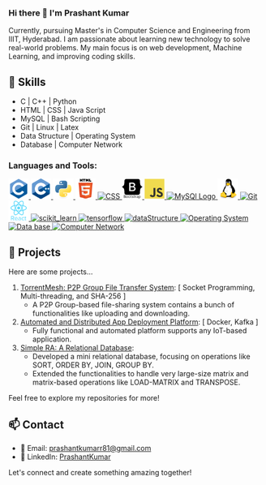 ### Hi there 👋 I'm Prashant Kumar
Currently, pursuing Master's in Computer Science and Engineering from IIIT, Hyderabad. I am passionate about learning new technology to solve real-world problems.
My main focus is on web development, Machine Learning, and improving coding skills.

## 🔧 Skills
- C | C++ | Python
- HTML | CSS | Java Script
- MySQL | Bash Scripting
- Git | Linux | Latex
- Data Structure | Operating System
- Database | Computer Network


<h3 align="left">Languages and Tools:</h3>
<p align="left"> 
   <a href="https://www.cprogramming.com/" target="_blank" rel="noreferrer"> <img src="https://raw.githubusercontent.com/devicons/devicon/master/icons/c/c-original.svg" alt="c" width="40" height="40"/> </a>
    <a href="https://www.w3schools.com/cpp/" target="_blank" rel="noreferrer"> <img src="https://raw.githubusercontent.com/devicons/devicon/master/icons/cplusplus/cplusplus-original.svg" alt="cplusplus" width="40" height="40"/> </a> <a href="https://www.python.org" target="_blank" rel="noreferrer"> <img src="https://raw.githubusercontent.com/devicons/devicon/master/icons/python/python-original.svg" alt="python" width="40" height="40"/> </a>
     <a href="https://www.w3.org/html/" target="_blank" rel="noreferrer"> <img src="https://raw.githubusercontent.com/devicons/devicon/master/icons/html5/html5-original-wordmark.svg" alt="html5" width="40" height="40"/> </a>  <a href="https://www.w3schools.com/css/" target="_blank" rel="noreferrer">
  <img src="https://upload.wikimedia.org/wikipedia/commons/thumb/d/d5/CSS3_logo_and_wordmark.svg/1200px-CSS3_logo_and_wordmark.svg.png" alt="CSS" width="40" height="40"/>
</a>
 <a href="https://getbootstrap.com" target="_blank" rel="noreferrer"> <img src="https://raw.githubusercontent.com/devicons/devicon/master/icons/bootstrap/bootstrap-plain-wordmark.svg" alt="bootstrap" width="40" height="40"/> </a>  <a href="https://developer.mozilla.org/en-US/docs/Web/JavaScript" target="_blank" rel="noreferrer"> <img src="https://raw.githubusercontent.com/devicons/devicon/master/icons/javascript/javascript-original.svg" alt="javascript" width="40" height="40"/> </a><a href="https://www.mysql.com/" target="_blank" rel="noreferrer">
  <img src="https://styles.redditmedia.com/t5_2qm6k/styles/communityIcon_dhjr6guc03x51.png" alt="MySQl Logo" width="40" height="40"/>
</a>
<a href="https://www.linux.org/" target="_blank" rel="noreferrer"> <img src="https://raw.githubusercontent.com/devicons/devicon/master/icons/linux/linux-original.svg" alt="linux" width="40" height="40"/> </a>
<a href="https://git-scm.com/" target="_blank" rel="noreferrer"> <img src="https://avatars.githubusercontent.com/u/18133?s=280&v=4" alt="Git" width="40" height="40"/> </a>
  <a href="https://reactjs.org/" target="_blank" rel="noreferrer"> <img src="https://raw.githubusercontent.com/devicons/devicon/master/icons/react/react-original-wordmark.svg" alt="react" width="40" height="40"/> </a>  <a href="https://scikit-learn.org/" target="_blank" rel="noreferrer"> <img src="https://upload.wikimedia.org/wikipedia/commons/0/05/Scikit_learn_logo_small.svg" alt="scikit_learn" width="40" height="40"/> </a>  <a href="https://www.tensorflow.org" target="_blank" rel="noreferrer"> <img src="https://www.vectorlogo.zone/logos/tensorflow/tensorflow-icon.svg" alt="tensorflow" width="40" height="40"/> </a>
   <a href="https://www.geeksforgeeks.org/data-structures/" target="_blank" rel="noreferrer"> <img src="https://www.shutterstock.com/image-vector/data-structure-icon-showing-algorithms-260nw-1188490738.jpg" alt="dataStructure" width="40" height="40"/> </a>
   <a href="https://en.wikipedia.org/wiki/Operating_system" target="_blank" rel="noreferrer"> <img src="https://play-lh.googleusercontent.com/9CM_zHGpRBiAKHIJxOb-jY3RvbNIHKAO0IE0hjwC31Z7HxLKwu6gJf3f10SuNk4BUp-u" alt="Operating System" width="40" height="40"/> </a>
   <a href="https://www.oracle.com/in/database/what-is-database/?source=rh-rail" target="_blank" rel="noreferrer"> <img src="https://upload.wikimedia.org/wikipedia/commons/thumb/d/d5/Deutsche_Bahn_AG-Logo.svg/1200px-Deutsche_Bahn_AG-Logo.svg.png" alt="Data base" width="40" height="40"/> </a>
   <a href="https://www.geeksforgeeks.org/basics-computer-networking/" target="_blank" rel="noreferrer"> <img src="https://play-lh.googleusercontent.com/9r0Z_pXreeESvnIbDO8IGD0pi6yC9RIR6h0sccNW49IjzrQwMNfKEDPxlj4rGizbrA" alt="Computer Network" width="40" height="40"/> </a> </p>



## 🌟 Projects

Here are some projects...

1. [TorrentMesh: P2P Group File Transfer System](https://github.com/prashantk81/Peer-to-Peer-Group-Based-File-Sharing-System): [ Socket Programming, Multi-threading, and SHA-256 ]
   - A P2P Group-based file-sharing system contains a bunch of functionalities like uploading and downloading.
2. [Automated and Distributed App Deployment Platform](https://github.com/hkashyap0809/IAS-IOT-AVISHKAR-23/tree/prashant): [ Docker, Kafka ]
   - Fully functional and automated platform supports any IoT-based application.
3. [Simple RA: A Relational Database](https://github.com/prashantk81/SimpleRA/tree/main):
   - Developed a mini relational database, focusing on operations like SORT, ORDER BY, JOIN, GROUP BY.
   - Extended the functionalities to handle very large-size matrix and matrix-based operations like LOAD-MATRIX and TRANSPOSE.
     
Feel free to explore my repositories for more!

## 📫 Contact

- 📧 Email: prashantkumarr81@gmail.com
- 💼 LinkedIn: [PrashantKumar](https://www.linkedin.com/in/prashant-kumar-349703239/)

Let's connect and create something amazing together!


<!--
**prashantk81/prashantk81** is a ✨ _special_ ✨ repository because its `README.md` (this file) appears on your GitHub profile.

Here are some ideas to get you started:

- 🔭 I’m currently working on ...
- 🌱 I’m currently learning ...
- 👯 I’m looking to collaborate on ...
- 🤔 I’m looking for help with ...
- 💬 Ask me about ...
- 📫 How to reach me: ...
- 😄 Pronouns: ...
- ⚡ Fun fact: ...
-->
